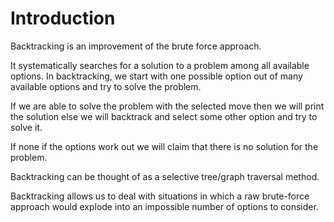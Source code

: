 # Introduction

Backtracking is an improvement of the brute force approach.

It systematically searches for a solution to a problem among all available options. In backtracking, we start with one possible option out of many available options and try to solve the problem.

If we are able to solve the problem with the selected move then we will print the solution else we will backtrack and select some other option and try to solve it.

If none if the options work out we will claim that there is no solution for the problem.

Backtracking can be thought of as a selective tree/graph traversal method.

Backtracking allows us to deal with situations in which a raw brute-force approach would explode into an impossible number of options to consider.
